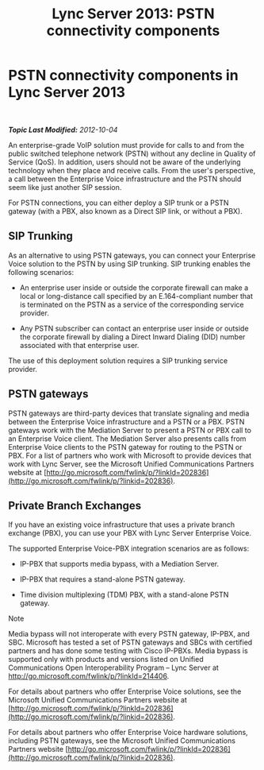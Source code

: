 ﻿---
title: 'Lync Server 2013: PSTN connectivity components'
TOCTitle: PSTN connectivity components
ms:assetid: 6b2a3f7d-760f-4f09-8432-312c98a7e6b7
ms:mtpsurl: https://technet.microsoft.com/en-us/library/Gg398504(v=OCS.15)
ms:contentKeyID: 48184408
ms.date: 07/23/2014
mtps_version: v=OCS.15
---

<div data-xmlns="http://www.w3.org/1999/xhtml">

<div class="topic" data-xmlns="http://www.w3.org/1999/xhtml" data-msxsl="urn:schemas-microsoft-com:xslt" data-cs="http://msdn.microsoft.com/en-us/">

<div data-asp="http://msdn2.microsoft.com/asp">

# PSTN connectivity components in Lync Server 2013

</div>

<div id="mainSection">

<div id="mainBody">

<span> </span>

_**Topic Last Modified:** 2012-10-04_

An enterprise-grade VoIP solution must provide for calls to and from the public switched telephone network (PSTN) without any decline in Quality of Service (QoS). In addition, users should not be aware of the underlying technology when they place and receive calls. From the user's perspective, a call between the Enterprise Voice infrastructure and the PSTN should seem like just another SIP session.

For PSTN connections, you can either deploy a SIP trunk or a PSTN gateway (with a PBX, also known as a Direct SIP link, or without a PBX).

<div>

## SIP Trunking

As an alternative to using PSTN gateways, you can connect your Enterprise Voice solution to the PSTN by using SIP trunking. SIP trunking enables the following scenarios:

  - An enterprise user inside or outside the corporate firewall can make a local or long-distance call specified by an E.164-compliant number that is terminated on the PSTN as a service of the corresponding service provider.

  - Any PSTN subscriber can contact an enterprise user inside or outside the corporate firewall by dialing a Direct Inward Dialing (DID) number associated with that enterprise user.

The use of this deployment solution requires a SIP trunking service provider.

</div>

<div>

## PSTN gateways

PSTN gateways are third-party devices that translate signaling and media between the Enterprise Voice infrastructure and a PSTN or a PBX. PSTN gateways work with the Mediation Server to present a PSTN or PBX call to an Enterprise Voice client. The Mediation Server also presents calls from Enterprise Voice clients to the PSTN gateway for routing to the PSTN or PBX. For a list of partners who work with Microsoft to provide devices that work with Lync Server, see the Microsoft Unified Communications Partners website at [http://go.microsoft.com/fwlink/p/?linkId=202836](http://go.microsoft.com/fwlink/p/?linkid=202836).

</div>

<div>

## Private Branch Exchanges

If you have an existing voice infrastructure that uses a private branch exchange (PBX), you can use your PBX with Lync Server Enterprise Voice.

The supported Enterprise Voice-PBX integration scenarios are as follows:

  - IP-PBX that supports media bypass, with a Mediation Server.

  - IP-PBX that requires a stand-alone PSTN gateway.

  - Time division multiplexing (TDM) PBX, with a stand-alone PSTN gateway.

<div>


> [!NOTE]
> Media bypass will not interoperate with every PSTN gateway, IP-PBX, and SBC. Microsoft has tested a set of PSTN gateways and SBCs with certified partners and has done some testing with Cisco IP-PBXs. Media bypass is supported only with products and versions listed on Unified Communications Open Interoperability Program – Lync Server at <A href="http://go.microsoft.com/fwlink/p/?linkid=214406">http://go.microsoft.com/fwlink/p/?linkId=214406</A>.



</div>

For details about partners who offer Enterprise Voice solutions, see the Microsoft Unified Communications Partners website at [http://go.microsoft.com/fwlink/p/?linkId=202836](http://go.microsoft.com/fwlink/p/?linkid=202836).

For details about partners who offer Enterprise Voice hardware solutions, including PSTN gateways, see the Microsoft Unified Communications Partners website [http://go.microsoft.com/fwlink/p/?linkId=202836](http://go.microsoft.com/fwlink/p/?linkid=202836).

</div>

</div>

<span> </span>

</div>

</div>

</div>

